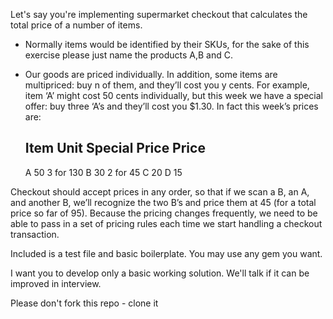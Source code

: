 Let's say you're implementing supermarket checkout that calculates the total price of a number of items.  
- Normally items would be identified by their SKUs, for the sake of this exercise please just name the products A,B and C.
- Our goods are priced individually. In addition, some items are multipriced: buy n of them, and they’ll cost you y cents. For example, item ‘A’ might cost 50 cents individually, but this week we have a special offer: buy three ‘A’s and they’ll cost you $1.30. In fact this week’s prices are:

  Item   Unit      Special
         Price     Price
  --------------------------
    A     50       3 for 130
    B     30       2 for 45
    C     20
    D     15

Checkout should accept prices in any order, so that if we scan a B, an A, and another B, we’ll recognize the two B’s and price them at 45 (for a total price so far of 95). Because the pricing changes frequently, we need to be able to pass in a set of pricing rules each time we start handling a checkout transaction.

Included is a test file and basic boilerplate.
You may use any gem you want.

I want you to develop only a basic working solution. We'll talk if it can be improved in interview.

Please don't fork this repo - clone it
